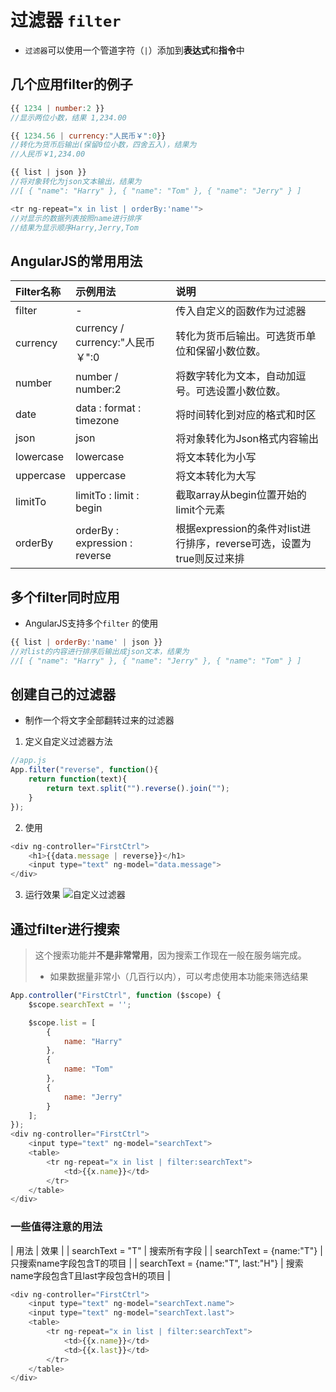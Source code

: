 # 过滤器 `filter`

- `过滤器`可以使用一个管道字符（`|`）添加到**表达式**和**指令**中

## 几个应用filter的例子

```javascript
{{ 1234 | number:2 }}
//显示两位小数，结果 1,234.00

{{ 1234.56 | currency:"人民币￥":0}}
//转化为货币后输出(保留0位小数，四舍五入)，结果为
//人民币￥1,234.00

{{ list | json }}
//将对象转化为json文本输出，结果为
//[ { "name": "Harry" }, { "name": "Tom" }, { "name": "Jerry" } ]

<tr ng-repeat="x in list | orderBy:'name'">
//对显示的数据列表按照name进行排序
//结果为显示顺序Harry,Jerry,Tom
```

## AngularJS的常用用法

| Filter名称 |	示例用法 |	说明 |
|:----------|:----------|:------|
| filter |	- |	传入自定义的函数作为过滤器 |
| currency |	currency / currency:"人民币￥":0 |	转化为货币后输出。可选货币单位和保留小数位数。 |
| number |	number / number:2 |	将数字转化为文本，自动加逗号。可选设置小数位数。 |
| date |	data : format : timezone |	将时间转化到对应的格式和时区 |
| json |	json |	将对象转化为Json格式内容输出 |
| lowercase |	lowercase |	将文本转化为小写 |
| uppercase	 | uppercase |	将文本转化为大写 |
| limitTo |	limitTo : limit : begin |	截取array从begin位置开始的limit个元素 |
| orderBy |	orderBy : expression : reverse |	根据expression的条件对list进行排序，reverse可选，设置为true则反过来排 |

## 多个filter同时应用
- AngularJS支持多个`filter` 的使用

```javascript
{{ list | orderBy:'name' | json }}
//对list的内容进行排序后输出成json文本，结果为
//[ { "name": "Harry" }, { "name": "Jerry" }, { "name": "Tom" } ]
```

## 创建自己的过滤器
- 制作一个将文字全部翻转过来的过滤器

1. 定义自定义过滤器方法
```javascript
//app.js
App.filter("reverse", function(){
    return function(text){
        return text.split("").reverse().join("");
    }
});
```
2. 使用
```javascript
<div ng-controller="FirstCtrl">
    <h1>{{data.message | reverse}}</h1>
    <input type="text" ng-model="data.message">
</div>
```
3. 运行效果
![自定义过滤器](https://hairui219.gitbooks.io/learning_angular/content/zh/pic/0410_filter.png)


## 通过filter进行搜索
> 这个搜索功能并**不是非常常用**，因为搜索工作现在一般在服务端完成。
> - 如果数据量非常小（几百行以内），可以考虑使用本功能来筛选结果

```javascript
App.controller("FirstCtrl", function ($scope) {
    $scope.searchText = '';

    $scope.list = [
        {
            name: "Harry"
        },
        {
            name: "Tom"
        },
        {
            name: "Jerry"
        }
    ];
});
<div ng-controller="FirstCtrl">
    <input type="text" ng-model="searchText">
    <table>
        <tr ng-repeat="x in list | filter:searchText">
            <td>{{x.name}}</td>
        </tr>
    </table>
</div>
```

### 一些值得注意的用法

| 用法 |	效果 |
| searchText = "T" |	搜索所有字段 |
| searchText = {name:"T"} |	只搜索name字段包含T的项目 |
| searchText = {name:"T", last:"H"} |	搜索name字段包含T且last字段包含H的项目 |

```javascript
<div ng-controller="FirstCtrl">
    <input type="text" ng-model="searchText.name">
    <input type="text" ng-model="searchText.last">
    <table>
        <tr ng-repeat="x in list | filter:searchText">
            <td>{{x.name}}</td>
            <td>{{x.last}}</td>
        </tr>
    </table>
</div>
```